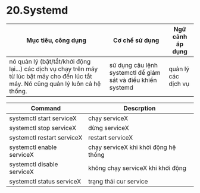 # 20.Systemd
|Mục tiêu, công dụng|Cơ chế sử dụng|Ngữ cảnh áp dụng|
|-------------------|--------------|----------------|
|nó quản lý (bật/tắt/khởi động lại...) các dịch vụ chạy trên máy từ lúc bật máy cho đến lúc tắt máy. Nó cũng quản lý luôn cả hệ thống.|sử dụng câu lệnh systemctl để giám sát và điều khiển systemd |quản lý các dịch vụ|

|Command | Descrption |
|--------|------------|
|systemctl start serviceX| chạy serviceX|
|systemctl stop serviceX |dừng serviceX|
|systemctl restart serviceX| restart  serviceX|
|systemctl enable serviceX| chạy serviceX khi khởi động hệ thống|
|systemctl disable serviceX| không chạy serviceX khi khởi động|
|systemctl status serviceX| trạng thái cur service|
